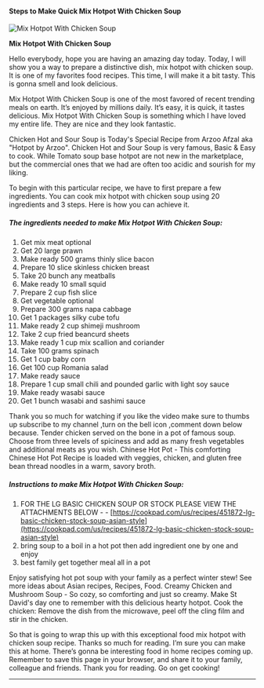             

#### Steps to Make Quick Mix Hotpot With Chicken Soup

![Mix Hotpot With Chicken Soup](https://img-global.cpcdn.com/recipes/5459226742751232/751x532cq70/mix-hotpot-with-chicken-soup-recipe-main-photo.jpg)

**Mix Hotpot With Chicken Soup**

Hello everybody, hope you are having an amazing day today. Today, I will show you a way to prepare a distinctive dish, mix hotpot with chicken soup. It is one of my favorites food recipes. This time, I will make it a bit tasty. This is gonna smell and look delicious.

Mix Hotpot With Chicken Soup is one of the most favored of recent trending meals on earth. It’s enjoyed by millions daily. It’s easy, it is quick, it tastes delicious. Mix Hotpot With Chicken Soup is something which I have loved my entire life. They are nice and they look fantastic.

Chicken Hot and Sour Soup is Today's Special Recipe from Arzoo Afzal aka "Hotpot by Arzoo". Chicken Hot and Sour Soup is very famous, Basic & Easy to cook. While Tomato soup base hotpot are not new in the marketplace, but the commercial ones that we had are often too acidic and sourish for my liking.

To begin with this particular recipe, we have to first prepare a few ingredients. You can cook mix hotpot with chicken soup using 20 ingredients and 3 steps. Here is how you can achieve it.

##### The ingredients needed to make Mix Hotpot With Chicken Soup:

1.  Get mix meat optional
2.  Get 20 large prawn
3.  Make ready 500 grams thinly slice bacon
4.  Prepare 10 slice skinless chicken breast
5.  Take 20 bunch any meatballs
6.  Make ready 10 small squid
7.  Prepare 2 cup fish slice
8.  Get vegetable optional
9.  Prepare 300 grams napa cabbage
10.  Get 1 packages silky cube tofu
11.  Make ready 2 cup shimeji mushroom
12.  Take 2 cup fried beancurd sheets
13.  Make ready 1 cup mix scallion and coriander
14.  Take 100 grams spinach
15.  Get 1 cup baby corn
16.  Get 100 cup Romania salad
17.  Make ready sauce
18.  Prepare 1 cup small chili and pounded garlic with light soy sauce
19.  Make ready wasabi sauce
20.  Get 1 bunch wasabi and sashimi sauce

Thank you so much for watching if you like the video make sure to thumbs up subscribe to my channel ,turn on the bell icon ,comment down below because. Tender chicken served on the bone in a pot of famous soup. Choose from three levels of spiciness and add as many fresh vegetables and additional meats as you wish. Chinese Hot Pot - This comforting Chinese Hot Pot Recipe is loaded with veggies, chicken, and gluten free bean thread noodles in a warm, savory broth.

##### Instructions to make Mix Hotpot With Chicken Soup:

1.  FOR THE LG BASIC CHICKEN SOUP OR STOCK PLEASE VIEW THE ATTACHMENTS BELOW - - [https://cookpad.com/us/recipes/451872-lg-basic-chicken-stock-soup-asian-style](https://cookpad.com/us/recipes/451872-lg-basic-chicken-stock-soup-asian-style)
2.  bring soup to a boil in a hot pot then add ingredient one by one and enjoy
3.  best family get together meal all in a pot

Enjoy satisfying hot pot soup with your family as a perfect winter stew! See more ideas about Asian recipes, Recipes, Food. Creamy Chicken and Mushroom Soup - So cozy, so comforting and just so creamy. Make St David's day one to remember with this delicious hearty hotpot. Cook the chicken: Remove the dish from the microwave, peel off the cling film and stir in the chicken.

So that is going to wrap this up with this exceptional food mix hotpot with chicken soup recipe. Thanks so much for reading. I’m sure you can make this at home. There’s gonna be interesting food in home recipes coming up. Remember to save this page in your browser, and share it to your family, colleague and friends. Thank you for reading. Go on get cooking!

* * *